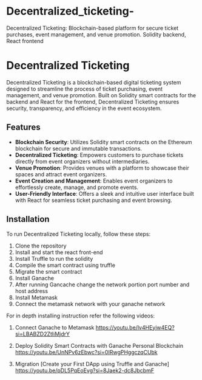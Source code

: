 # Decentralized_ticketing-
Decentralized Ticketing: Blockchain-based platform for secure ticket purchases, event management, and venue promotion. Solidity backend, React frontend
# Decentralized Ticketing

Decentralized Ticketing is a blockchain-based digital ticketing system designed to streamline the process of ticket purchasing, event management, and venue promotion. Built on Solidity smart contracts for the backend and React for the frontend, Decentralized Ticketing ensures security, transparency, and efficiency in the event ecosystem.

## Features

- **Blockchain Security**: Utilizes Solidity smart contracts on the Ethereum blockchain for secure and immutable transactions.
- **Decentralized Ticketing**: Empowers customers to purchase tickets directly from event organizers without intermediaries.
- **Venue Promotion**: Provides venues with a platform to showcase their spaces and attract event organizers.
- **Event Creation and Management**: Enables event organizers to effortlessly create, manage, and promote events.
- **User-Friendly Interface**: Offers a sleek and intuitive user interface built with React for seamless ticket purchasing and event browsing.

## Installation

To run Decentralized Ticketing locally, follow these steps:

1. Clone the repository
2. Install and start the react front-end
3. Install Truffle to run the solidity
4. Compile the smart contract using truffle 
5. Migrate the smart contract 
6. Install Ganache 
7. After running Gancache change the network portion port number and host address
8. Install Metamask 
9. Connect the metamask network with your ganache network

For in depth installing instruction refer the following videos:

1. Connect Ganache to Metamask
https://youtu.be/lv4HEyiw4EQ?si=LBABZD2ZtIiMjdrY

2. Deploy Solidity Smart Contracts with Ganache Personal Blockchain
https://youtu.be/UnNPv6zEbwc?si=0IRwgPHggczqCUbk

3. Migration [Create your First DApp using Truffle and Ganache]
https://youtu.be/pDL5PqEoEvg?si=8Jaek2-dc8JbcbmF







